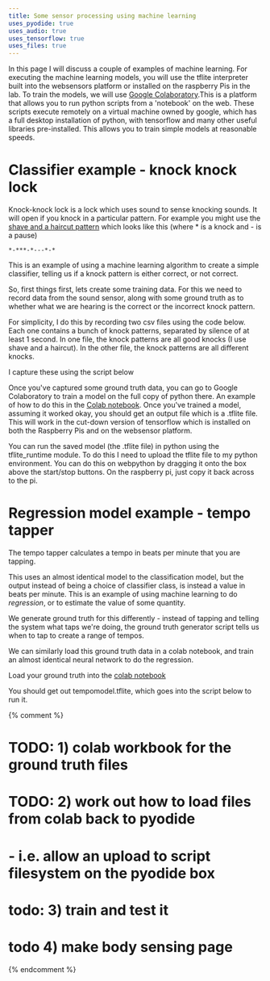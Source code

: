 ```yaml
---
title: Some sensor processing using machine learning
uses_pyodide: true
uses_audio: true
uses_tensorflow: true
uses_files: true
---
```

In this page I will discuss a couple of examples of machine learning. For executing the machine learning models, you will use the tflite interpreter built into the websensors platform or installed on the raspberry Pis in the lab. To train the models, we will use [Google Colaboratory](https://colab.research.google.com/?utm_source=scs-index).This is a platform that allows you to run python scripts from a 'notebook' on the web. These scripts execute remotely on a virtual machine owned by google, which has a full desktop installation of python, with tensorflow and many other useful libraries pre-installed. This allows you to train simple models at reasonable speeds.

# Classifier example - knock knock lock

Knock-knock lock is a lock which uses sound to sense knocking sounds. It will open if you knock in a particular pattern. For example you might use the [shave and a haircut pattern](https://en.wikipedia.org/wiki/Shave_and_a_Haircut) which looks like this (where * is a knock and - is a pause)


```
*-***-*---*-*
```

This is an example of using a machine learning algorithm to create a simple classifier, telling us if a knock pattern is either correct, or not correct.

So, first things first, lets create some training data. For this we need to record data from the sound sensor, along with some ground truth as to whether what we are hearing is the correct or the incorrect knock pattern.

For simplicity, I do this by recording two csv files using the code below. Each one contains a bunch of knock patterns, separated by silence of at least 1 second. In one file, the knock patterns are all good knocks (I use shave and a haircut). In the other file, the knock patterns are all different knocks.

I capture these using the script below

<script>
makePyodideBox({
    codeString:`
import sensors
import time
# for raspberry pi, we put the sound sensor on pin A0
sensors.set_pins({"sound":0})

RECORDING_TYPE_GAP=0
RECORDING_TYPE_GOOD=1
RECORDING_TYPE_BAD=2

# set this to good or bad before you run the script
RECORDING_TYPE = RECORDING_TYPE_GOOD
# threshold between silence and start of a knock pattern - this may need to be different if you're on raspberry pi
SILENCE_LEVEL=128

ground_truth=0
last_loud_time=None
print("time","sound level","ground truth",sep=',')
while True:
    snd_level=sensors.sound.get_level()
    cur_time=time.time()
    if snd_level>SILENCE_LEVEL:
        last_loud_time=cur_time
        if ground_truth==0:
            # a noise, this is the start of a knock
            ground_truth=RECORDING_TYPE
    if ground_truth!=0 and snd_level<SILENCE_LEVEL:
        # silence for more than one second is the end of a pattern
        if cur_time-last_loud_time>1:
            ground_truth=0
    print(cur_time,snd_level,ground_truth,sep=',')
    time.sleep(0.01) # 100th of a second
`  ,hasConsole:true,hasGraph:true,showCode:true,editable:true,showFileButtons:true,caption:"Capture ground truth datasets using this script"})
</script>

Once you've captured some ground truth data, you can go to Google Colaboratory to train a model on the full copy of python there. An example of how to do this in the [Colab notebook](https://colab.research.google.com/github/joemarshall/websensors/blob/main/assets/python/KnockLock.ipynb). Once you've trained a model, assuming it worked okay, you should get an output file which is a .tflite file. This will work in the cut-down version of tensorflow which is installed on both the Raspberry Pis and on the websensor platform.

You can run the saved model (the .tflite file) in python using the tflite_runtime module. To do this I need to upload the tflite file to my python environment. You can do this on webpython by dragging it onto the box above the start/stop buttons. On the raspberry pi, just copy it back across to the pi.

<script>
makePyodideBox({
    codeString:`
import sensors
import time
import numpy as np
from tflite_runtime.interpreter import Interpreter

# for raspberry pi, we put the sound sensor on pin A0
sensors.set_pins({"sound":0})

# threshold between silence and start of a knock pattern - this may need to be different if you're on raspberry pi
SILENCE_LEVEL=128

tflite_model=Interpreter(model_path="model.tflite")

def check_unlock(sensor_data):
    global tflite_model
    # make the knock pattern be a fixed length 
    sensor_np=np.array(sensor_data)
    # trim silence off the end
    last_sound_pos=np.argmax(np.flip(sensor_np)>128)
    sensor_np=sensor_np[:-last_sound_pos]
    sensor_np=sensor_np-np.min(sensor_np) # min is now zero
    max_sensor=np.max(sensor_np)
    if max_sensor>0:
        sensor_np=sensor_np/max_sensor # max is now one
    # resample it to 512 samples long
    x_out_positions=np.linspace(0,512,512)
    x_original=np.linspace(0,512,len(sensor_np))
    sensor_resampled=np.interp(x_out_positions,x_original,sensor_np)
    # make it have 2 axes - time point, sensor, because this is what tensorflow expects
    sensor_resampled=np.expand_dims(sensor_resampled,-1)
    r=tflite_model.get_signature_runner()
    result=r(x=sensor_resampled.tolist())
    # get the first result no matter what the name of the output is
    first_key=next(iter(result.keys()))
    result=result[first_key][0]

    if(result[1]>result[0]):
        return False
    else:
        return True

current_knock_array=[]

in_knock=0
last_loud_time=None
print("time","sound level")
while True:
    snd_level=sensors.sound.get_level()
    cur_time=time.time()
    if snd_level>SILENCE_LEVEL:
        last_loud_time=cur_time
        if in_knock==0:
            # a noise, this is the start of a knock
            current_knock_array=[]
            in_knock=1
    if in_knock!=0 and snd_level<SILENCE_LEVEL:
        # silence for more than one second is the end of a pattern - now run the model on it        
        if cur_time-last_loud_time>1:
            in_knock=0
            # trim silence off the end of the current knock array
            if check_unlock(current_knock_array):
                print("Unlocked okay")
                time.sleep(5)
            else:
                print("Bad knock pattern")
                time.sleep(2)
    if in_knock:
        current_knock_array.append(snd_level)
    print(cur_time,snd_level,sep=',')
    time.sleep(0.01) # 100th of a second
`  ,hasConsole:true,hasGraph:true,showCode:true,editable:true,showFileButtons:true,hasUploadBox:true,caption:"This script does the unlock implementation by using the pretrained model you created above."})
</script>

# Regression model example - tempo tapper

The tempo tapper calculates a tempo in beats per minute that you are tapping. 

This uses an almost identical model to the classification model, but the output instead of being a choice of classifier class, is instead a value in beats per minute. This is an example of using machine learning to do *regression*, or to estimate the value of some quantity.

We generate ground truth for this differently - instead of tapping and telling the system what taps we're doing, the ground truth generator script tells us when to tap to create a range of tempos.

<script>
makePyodideBox({
    codeString:`
import sensors
import time
import random
from collections import deque

# for raspberry pi, we put the sound sensor on pin A0
sensors.set_pins({"sound":0})

last_beat_times=deque(maxlen=4)

print("is_beat","time","sound level","ground truth",sep=',')
# start off by outputting 120bpm tick
beat_tempo=120
next_beat_time=time.time()+(60/beat_tempo)
tempo_change_beats=4
ground_truth_tempo=0
while True:
    snd_level=sensors.sound.get_level()
    cur_time=time.time()
    if cur_time>=next_beat_time:
        is_beat=111
        if len(last_beat_times)==4:
            # calculate the bpm based on the time for previous 4 beats 
            ground_truth_tempo= (60*4)/(cur_time-last_beat_times[0])
        last_beat_times.append(next_beat_time)
        next_beat_time+=(60/beat_tempo)
        tempo_change_beats-=1
        if tempo_change_beats==0:
            # tempos from 60-180 only here
            beat_tempo=(random.random()*120.0)+60
            tempo_change_beats=8
    else:
        is_beat=0
    print(is_beat,cur_time,snd_level,ground_truth_tempo,sep=',')
    time.sleep(0.01) # 100th of a second
`  ,hasConsole:true,hasGraph:true,showCode:true,editable:true,showFileButtons:true,caption:"Capture ground truth datasets using this script"})
</script>

We can similarly load this ground truth data in a colab notebook, and train an almost identical neural network to do the regression.

Load your ground truth into the [colab notebook](https://colab.research.google.com/github/joemarshall/websensors/blob/main/assets/python/TempoTap.ipynb)

You should get out tempomodel.tflite, which goes into the script below to run it.

<script>
makePyodideBox({
    codeString:`

import sensors
import time
import numpy as np
import graphs
from collections import deque

from tflite_runtime.interpreter import Interpreter

# for raspberry pi, we put the sound sensor on pin A0
sensors.set_pins({"sound":0})

tflite_model=Interpreter(model_path="tempomodel.tflite")

sensor_history=deque(maxlen=512)

def get_tempo(sensor_data):
    global tflite_model
    sensor_np=np.array(sensor_data)
    # scale the data so it isn't too big (same as the colab does)
    sensor_np=sensor_np/512.0
    # make it have 2 axes - time point, sensor, because this is what tensorflow expects
    sensor_np=np.expand_dims(sensor_np,-1)
    r=tflite_model.get_signature_runner()
    result=r(x=sensor_np.tolist())
    # get the first result no matter what the name of the output is
    first_key=next(iter(result.keys()))
    result=result[first_key][0]
    return result

graphs.set_style("sound","rgb(0,0,0)",0,1024)
graphs.set_style("tempo","rgb(255,0,0)",0,200,subgraph_y=1)
    
cur_tempo=0
print("time","sound level","tempo",sep=',')
while True:
    snd_level=sensors.sound.get_level()
    cur_time=time.time()
    sensor_history.append(snd_level)
    if len(sensor_history)==512:
        cur_tempo=get_tempo(sensor_history)
    print(cur_time,snd_level,cur_tempo,sep=',')
    graphs.on_value("sound",snd_level)
    graphs.on_value("tempo",cur_tempo)
    time.sleep(0.01) # 100th of a second
`  ,hasConsole:true,hasGraph:true,showCode:true,editable:true,showFileButtons:true,hasUploadBox:true,caption:"This script does the tempo tap implementation by using the pretrained model you created above."})
</script>


{% comment %}
# TODO: 1) colab workbook for the ground truth files
# TODO: 2) work out how to load files from colab back to pyodide
#       - i.e. allow an upload to script filesystem on the pyodide box
# todo: 3) train and test it
# todo  4) make body sensing page
{% endcomment %}
